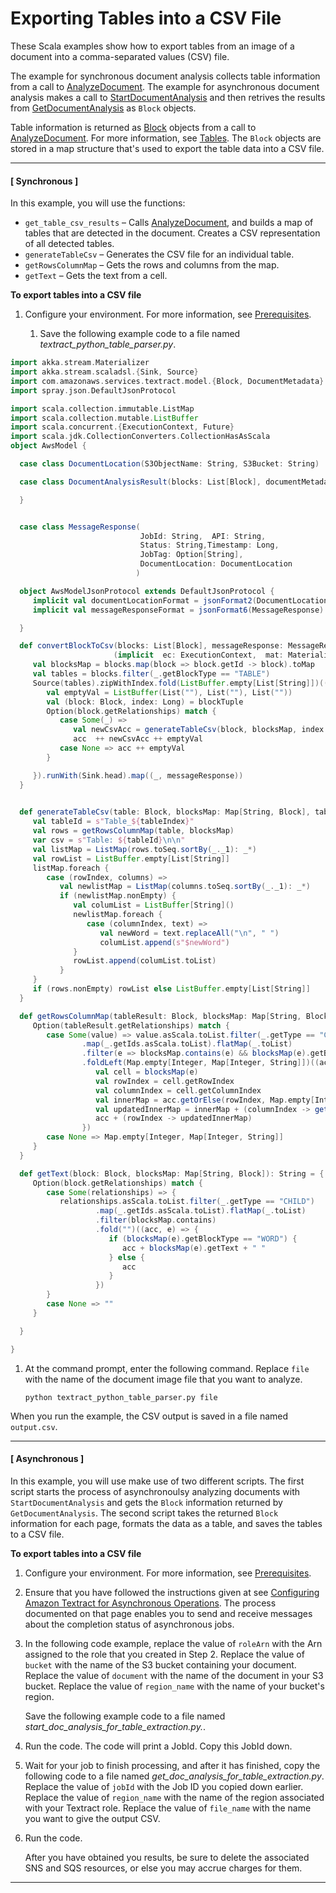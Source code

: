 # Exporting Tables into a CSV File<a name="examples-export-table-csv"></a>

These Scala examples show how to export tables from an image of a document into a comma\-separated values \(CSV\) file\.

The example for synchronous document analysis collects table information from a call to [AnalyzeDocument](API_AnalyzeDocument.md)\. The example for asynchronous document analysis makes a call to [StartDocumentAnalysis](API_StartDocumentAnalysis.md) and then retrives the results from [GetDocumentAnalysis](API_GetDocumentAnalysis.md) as `Block` objects\.

Table information is returned as [Block](API_Block.md) objects from a call to [AnalyzeDocument](API_AnalyzeDocument.md)\. For more information, see [Tables](how-it-works-tables.md)\. The `Block` objects are stored in a map structure that's used to export the table data into a CSV file\. 

------
#### [ Synchronous ]

In this example, you will use the functions: 
+ `get_table_csv_results` – Calls [AnalyzeDocument](API_AnalyzeDocument.md), and builds a map of tables that are detected in the document\. Creates a CSV representation of all detected tables\.
+ `generateTableCsv` – Generates the CSV file for an individual table\.
+ `getRowsColumnMap` – Gets the rows and columns from the map\.
+ `getText` – Gets the text from a cell\.

**To export tables into a CSV file**

1. Configure your environment\. For more information, see [Prerequisites](examples-blocks.md#examples-prerequisites)\.

   1. Save the following example code to a file named *textract\_python\_table\_parser\.py*\.

 ```scala
import akka.stream.Materializer
import akka.stream.scaladsl.{Sink, Source}
import com.amazonaws.services.textract.model.{Block, DocumentMetadata}
import spray.json.DefaultJsonProtocol

import scala.collection.immutable.ListMap
import scala.collection.mutable.ListBuffer
import scala.concurrent.{ExecutionContext, Future}
import scala.jdk.CollectionConverters.CollectionHasAsScala
object AwsModel {

   case class DocumentLocation(S3ObjectName: String, S3Bucket: String)

   case class DocumentAnalysisResult(blocks: List[Block], documentMetadata: DocumentMetadata, nextToken: Option[String], status: String){

   }


   case class MessageResponse(
                              JobId: String,  API: String, 
                              Status: String,Timestamp: Long, 
                              JobTag: Option[String], 
                              DocumentLocation: DocumentLocation
                             )

   object AwsModelJsonProtocol extends DefaultJsonProtocol {
      implicit val documentLocationFormat = jsonFormat2(DocumentLocation)
      implicit val messageResponseFormat = jsonFormat6(MessageResponse)

   }

   def convertBlockToCsv(blocks: List[Block], messageResponse: MessageResponse)
                        (implicit  ec: ExecutionContext,  mat: Materializer): Future[(ListBuffer[List[String]], MessageResponse)] = {
      val blocksMap = blocks.map(block => block.getId -> block).toMap
      val tables = blocks.filter(_.getBlockType == "TABLE")
      Source(tables).zipWithIndex.fold(ListBuffer.empty[List[String]])((acc, blockTuple) => {
         val emptyVal = ListBuffer(List(""), List(""), List(""))
         val (block: Block, index: Long) = blockTuple
         Option(block.getRelationships) match {
            case Some(_) =>
               val newCsvAcc = generateTableCsv(block, blocksMap, index + 1L)
               acc  ++ newCsvAcc ++ emptyVal
            case None => acc ++ emptyVal
         }

      }).runWith(Sink.head).map((_, messageResponse))
   }
   

   def generateTableCsv(table: Block, blocksMap: Map[String, Block], tableIndex: Long): ListBuffer[List[String]] = {
      val tableId = s"Table_${tableIndex}"
      val rows = getRowsColumnMap(table, blocksMap)
      var csv = s"Table: ${tableId}\n\n"
      val listMap = ListMap(rows.toSeq.sortBy(_._1): _*)
      val rowList = ListBuffer.empty[List[String]]
      listMap.foreach {
         case (rowIndex, columns) =>
            val newlistMap = ListMap(columns.toSeq.sortBy(_._1): _*)
            if (newlistMap.nonEmpty) {
               val columList = ListBuffer[String]()
               newlistMap.foreach {
                  case (columnIndex, text) =>
                     val newWord = text.replaceAll("\n", " ")
                     columList.append(s"$newWord")
               }
               rowList.append(columList.toList)
            }
      }
      if (rows.nonEmpty) rowList else ListBuffer.empty[List[String]]
   }

   def getRowsColumnMap(tableResult: Block, blocksMap: Map[String, Block]): Map[Integer, Map[Integer, String]] = {
      Option(tableResult.getRelationships) match {
         case Some(value) => value.asScala.toList.filter(_.getType == "CHILD")
                 .map(_.getIds.asScala.toList).flatMap(_.toList)
                 .filter(e => blocksMap.contains(e) && blocksMap(e).getBlockType == "CELL")
                 .foldLeft(Map.empty[Integer, Map[Integer, String]])((acc, e) => {
                    val cell = blocksMap(e)
                    val rowIndex = cell.getRowIndex
                    val columnIndex = cell.getColumnIndex
                    val innerMap = acc.getOrElse(rowIndex, Map.empty[Integer, String])
                    val updatedInnerMap = innerMap + (columnIndex -> getText(cell, blocksMap))
                    acc + (rowIndex -> updatedInnerMap)
                 })
         case None => Map.empty[Integer, Map[Integer, String]]
      }
   }

   def getText(block: Block, blocksMap: Map[String, Block]): String = {
      Option(block.getRelationships) match {
         case Some(relationships) => {
            relationships.asScala.toList.filter(_.getType == "CHILD")
                    .map(_.getIds.asScala.toList).flatMap(_.toList)
                    .filter(blocksMap.contains)
                    .fold("")((acc, e) => {
                       if (blocksMap(e).getBlockType == "WORD") {
                          acc + blocksMap(e).getText + " "
                       } else {
                          acc
                       }
                    })
         }
         case None => ""
      }

   }

}

 ```

1. At the command prompt, enter the following command\. Replace `file` with the name of the document image file that you want to analyze\.

   ```
   python textract_python_table_parser.py file
   ```

When you run the example, the CSV output is saved in a file named `output.csv`\.

------
#### [ Asynchronous ]

In this example, you will use make use of two different scripts\. The first script starts the process of asynchronoulsy analyzing documents with `StartDocumentAnalysis` and gets the `Block` information returned by `GetDocumentAnalysis`\. The second script takes the returned `Block` information for each page, formats the data as a table, and saves the tables to a CSV file\.

**To export tables into a CSV file**

1. Configure your environment\. For more information, see [Prerequisites](examples-blocks.md#examples-prerequisites)\.

1. Ensure that you have followed the instructions given at see [Configuring Amazon Textract for Asynchronous Operations](api-async-roles.md)\. The process documented on that page enables you to send and receive messages about the completion status of asynchronous jobs\.

1. In the following code example, replace the value of `roleArn` with the Arn assigned to the role that you created in Step 2\. Replace the value of `bucket` with the name of the S3 bucket containing your document\. Replace the value of `document` with the name of the document in your S3 bucket\. Replace the value of `region_name` with the name of your bucket's region\.

   Save the following example code to a file named *start\_doc\_analysis\_for\_table\_extraction\.py\.*\.

   

1. Run the code\. The code will print a JobId\. Copy this JobId down\.

1.  Wait for your job to finish processing, and after it has finished, copy the following code to a file named *get\_doc\_analysis\_for\_table\_extraction\.py*\. Replace the value of `jobId` with the Job ID you copied down earlier\. Replace the value of `region_name` with the name of the region associated with your Textract role\. Replace the value of `file_name` with the name you want to give the output CSV\.



1. Run the code\.

   After you have obtained you results, be sure to delete the associated SNS and SQS resources, or else you may accrue charges for them\.

------